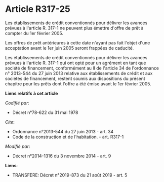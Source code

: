 # Article R317-25

Les établissements de crédit conventionnés pour délivrer les avances prévues à l'article R. 317-1 ne peuvent plus émettre
d'offre de prêt à compter du 1er février 2005. 

Les offres de prêt antérieures à cette date n'ayant pas fait l'objet d'une acceptation avant le 1er juin 2005 seront frappées
de caducité. 

Les établissements de crédit conventionnés pour délivrer les avances prévues à l'article R. 317-1 qui ont opté pour un
agrément en tant que société de financement, conformément au II de l'article 34 de l'ordonnance n° 2013-544 du 27 juin 2013
relative aux établissements de crédit et aux sociétés de financement, restent soumis aux dispositions du présent chapitre
pour les prêts dont l'offre a été émise avant le 1er février 2005.

**Liens relatifs à cet article**

_Codifié par_:

  - Décret n°78-622 du 31 mai 1978

_Cite_:

  - Ordonnance n°2013-544 du 27 juin 2013 - art. 34
  - Code de la construction et de l'habitation. - art. R317-1

_Modifié par_:

  - Décret n°2014-1316 du 3 novembre 2014 - art. 9

**Liens**:

  - TRANSFERE: Décret n°2019-873 du 21 août 2019 - art. 5
